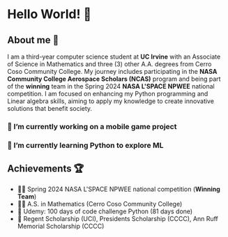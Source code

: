 # Hello World! 👋

## About me 🚀
I am a third-year computer science student at **UC Irvine** with an Associate of Science in Mathematics and three (3) other A.A. degrees from Cerro Coso Community College. My journey includes participating in the **NASA Community College Aerospace Scholars (NCAS)** program and being part of the **winning** team in the Spring 2024 **NASA L'SPACE NPWEE** national competition. I am focused on enhancing my Python programming and Linear algebra skills, aiming to apply my knowledge to create innovative solutions that benefit society.

### 🔭 I’m currently working on a mobile game project
### 🌱 I’m currently learning Python to explore ML

## Achievements 🏆 
- 👨‍🚀 Spring 2024 NASA L'SPACE NPWEE national competition (**Winning Team**)
- 🧑‍🎓 A.S. in Mathematics (Cerro Coso Community College)
- 🐍 Udemy: 100 days of code challenge Python (81 days done)
- 📜 Regent Scholarship (UCI), Presidents Scholarship (CCCC), Ann Ruff Memorial Scholarship (CCCC)
